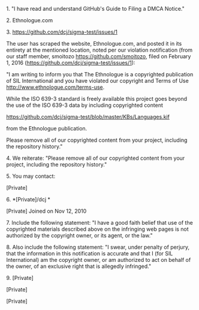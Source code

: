 1\. "I have read and understand GitHub's Guide to Filing a DMCA Notice."

2\. Ethnologue.com

3\. https://github.com/dcj/sigma-test/issues/1

The user has scraped the website, Ethnologue.com, and posted it in its
entirety at the mentioned location, noted per our violation notification
(from our staff member, smoitozo https://github.com/smoitozo, filed on
February 1, 2016 (https://github.com/dcj/sigma-test/issues/1):

"I am writing to inform you that The Ethnologue is a copyrighted
publication of SIL International and you have violated our copyright and Terms
of Use http://www.ethnologue.com/terms-use.

While the ISO 639-3 standard
is freely available this project goes beyond the use of the ISO 639-3 data
by including copyrighted content

https://github.com/dcj/sigma-test/blob/master/KBs/Languages.kif

from the Ethnologue publication.

Please remove all of our copyrighted content from your project, including
the repository history."

4\. We reiterate: "Please remove all of our copyrighted content from your
project, including the repository history."

5\. You may contact:

[Private]

6\. *[Private]/dcj *

[Private]
Joined on Nov 12, 2010

7\. Include the following statement: "I have a good faith belief that use of
the copyrighted materials described above on the infringing web pages is
not authorized by the copyright owner, or its agent, or the law."

8\. Also include the following statement: "I swear, under penalty of
perjury, that the information in this notification is accurate and that I
(for SIL International) am the copyright owner, or am authorized to act on
behalf of the owner, of an exclusive right that is allegedly infringed."

9\. [Private]

[Private]

[Private]
